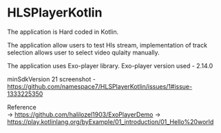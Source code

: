 # HLSPlayerKotlin

The application is Hard coded in Kotlin.

The application allow users to test Hls stream, implementation of track selection allows user to select video qulaity manually.

The application uses Exo-player library. Exo-player version used - 2.14.0

minSdkVersion 21
 screenshot - https://github.com/namespace7/HLSPlayerKotlin/issues/1#issue-1333225350
 
 
 Reference  
 -> https://github.com/halilozel1903/ExoPlayerDemo
 -> https://play.kotlinlang.org/byExample/01_introduction/01_Hello%20world
